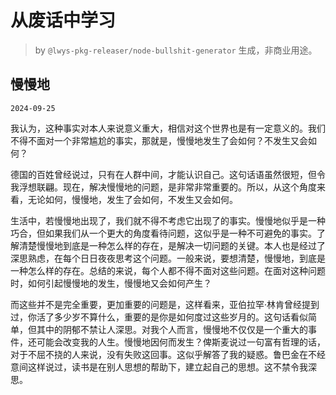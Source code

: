 # 从废话中学习

> by `@lwys-pkg-releaser/node-bullshit-generator` 生成，非商业用途。

## 慢慢地

`2024-09-25`

我认为，这种事实对本人来说意义重大，相信对这个世界也是有一定意义的。我们不得不面对一个非常尴尬的事实，那就是，慢慢地发生了会如何？不发生又会如何？

德国的百姓曾经说过，只有在人群中间，才能认识自己。这句话语虽然很短，但令我浮想联翩。现在，解决慢慢地的问题，是非常非常重要的。所以，从这个角度来看，无论如何，慢慢地，发生了会如何，不发生又会如何。

生活中，若慢慢地出现了，我们就不得不考虑它出现了的事实。慢慢地似乎是一种巧合，但如果我们从一个更大的角度看待问题，这似乎是一种不可避免的事实。了解清楚慢慢地到底是一种怎么样的存在，是解决一切问题的关键。本人也是经过了深思熟虑，在每个日日夜夜思考这个问题。一般来说，要想清楚，慢慢地，到底是一种怎么样的存在。总结的来说，每个人都不得不面对这些问题。在面对这种问题时，如何引起慢慢地的发生，慢慢地又会如何产生？

而这些并不是完全重要，更加重要的问题是，这样看来，亚伯拉罕·林肯曾经提到过，你活了多少岁不算什么，重要的是你是如何度过这些岁月的。这句话看似简单，但其中的阴郁不禁让人深思。对我个人而言，慢慢地不仅仅是一个重大的事件，还可能会改变我的人生。慢慢地因何而发生？俾斯麦说过一句富有哲理的话，对于不屈不挠的人来说，没有失败这回事。这似乎解答了我的疑惑。鲁巴金在不经意间这样说过，读书是在别人思想的帮助下，建立起自己的思想。这不禁令我深思。